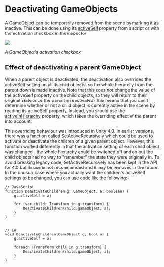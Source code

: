 Deactivating GameObjects
========================


A GameObject can be temporarily removed from the scene by marking it as inactive. This can be done using its [activeSelf](scriptref:gameobject-activeself.html.html) property from a script or with the activation checkbox in the inspector

![](http://docwiki.hq.unity3d.com/uploads/Main/GOActiveBox.png)  

_A GameObject's activation checkbox_

Effect of deactivating a parent GameObject
------------------------------------------


When a parent object is deactivated, the deactivation also overrides the <span class=keyword>activeSelf</span> setting on all its child objects, so the whole hierarchy from the parent down is made inactive. Note that this does _not_ change the value of the <span class=keyword>activeSelf</span> property on the child objects, so they will return to their original state once the parent is reactivated. This means that you can't determine whether or not a child object is currently active in the scene by reading its <span class=keyword>activeSelf</span> property. Instead, you should use the [activeInHierarchy](scriptref:gameobject-activeinhierarchy.html.html) property, which takes the overriding effect of the parent into account.

This overriding behaviour was introduced in Unity 4.0. In earlier versions, there was a function called <span class=keyword>SetActiveRecursively</span> which could be used to activate or deactivate the children of a given parent object. However, this function worked differently in that the activation setting of each child object was changed - the whole hierarchy could be switched off and on but the child objects had no way to "remember" the state they were originally in. To avoid breaking legacy code, <span class=keyword>SetActiveRecursively</span> has been kept in the API for 4.0 but its use is not recommended and it may be removed in the future. In the unusual case where you actually want the children's <span class=keyword>activeSelf</span> settings to be changed, you can use code like the following:-

````
// JavaScript
function DeactivateChildren(g: GameObject, a: boolean) {
	g.activeSelf = a;
	
	for (var child: Transform in g.transform) {
		DeactivateChildren(child.gameObject, a);
	}
}


// C#
void DeactivateChildren(GameObject g, bool a) {
	g.activeSelf = a;
	
	foreach (Transform child in g.transform) {
		DeactivateChildren(child.gameObject, a);
	}
}
````
